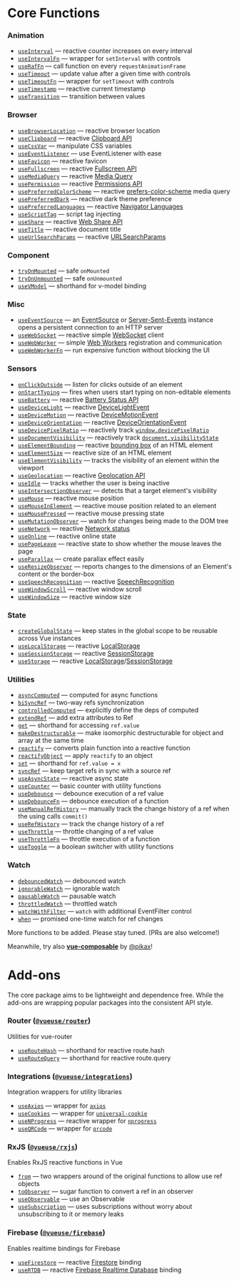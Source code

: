 
# Core Functions

<!--GENERATED LIST, DO NOT MODIFY MANUALLY-->
<!--FUNCTIONS_LIST_STARTS-->
### Animation
  - [`useInterval`](https://vueuse.js.org/shared/useInterval/) — reactive counter increases on every interval
  - [`useIntervalFn`](https://vueuse.js.org/shared/useIntervalFn/) — wrapper for `setInterval` with controls
  - [`useRafFn`](https://vueuse.js.org/core/useRafFn/) — call function on every `requestAnimationFrame`
  - [`useTimeout`](https://vueuse.js.org/shared/useTimeout/) — update value after a given time with controls
  - [`useTimeoutFn`](https://vueuse.js.org/shared/useTimeoutFn/) — wrapper for `setTimeout` with controls
  - [`useTimestamp`](https://vueuse.js.org/core/useTimestamp/) — reactive current timestamp
  - [`useTransition`](https://vueuse.js.org/core/useTransition/) — transition between values

### Browser
  - [`useBrowserLocation`](https://vueuse.js.org/core/useBrowserLocation/) — reactive browser location
  - [`useClipboard`](https://vueuse.js.org/core/useClipboard/) — reactive [Clipboard API](https://developer.mozilla.org/en-US/docs/Web/API/Clipboard_API)
  - [`useCssVar`](https://vueuse.js.org/core/useCssVar/) — manipulate CSS variables
  - [`useEventListener`](https://vueuse.js.org/core/useEventListener/) — use EventListener with ease
  - [`useFavicon`](https://vueuse.js.org/core/useFavicon/) — reactive favicon
  - [`useFullscreen`](https://vueuse.js.org/core/useFullscreen/) — reactive [Fullscreen API](https://developer.mozilla.org/en-US/docs/Web/API/Fullscreen_API)
  - [`useMediaQuery`](https://vueuse.js.org/core/useMediaQuery/) — reactive [Media Query]((https://developer.mozilla.org/en-US/docs/Web/CSS/Media_Queries/Testing_media_queries))
  - [`usePermission`](https://vueuse.js.org/core/usePermission/) — reactive [Permissions API](https://developer.mozilla.org/en-US/docs/Web/API/Permissions_API)
  - [`usePreferredColorScheme`](https://vueuse.js.org/core/usePreferredColorScheme/) — reactive [prefers-color-scheme](https://developer.mozilla.org/en-US/docs/Web/CSS/@media/prefers-color-scheme) media query
  - [`usePreferredDark`](https://vueuse.js.org/core/usePreferredDark/) — reactive dark theme preference
  - [`usePreferredLanguages`](https://vueuse.js.org/core/usePreferredLanguages/) — reactive [Navigator Languages](https://developer.mozilla.org/en-US/docs/Web/API/NavigatorLanguage/languages)
  - [`useScriptTag`](https://vueuse.js.org/core/useScriptTag/) — script tag injecting
  - [`useShare`](https://vueuse.js.org/core/useShare/) — reactive [Web Share API](https://developer.mozilla.org/en-US/docs/Web/API/Navigator/share)
  - [`useTitle`](https://vueuse.js.org/core/useTitle/) — reactive document title
  - [`useUrlSearchParams`](https://vueuse.js.org/core/useUrlSearchParams/) — reactive [URLSearchParams](https://developer.mozilla.org/en-US/docs/Web/API/URLSearchParams)

### Component
  - [`tryOnMounted`](https://vueuse.js.org/shared/tryOnMounted/) — safe `onMounted`
  - [`tryOnUnmounted`](https://vueuse.js.org/shared/tryOnUnmounted/) — safe `onUnmounted`
  - [`useVModel`](https://vueuse.js.org/core/useVModel/) — shorthand for v-model binding

### Misc
  - [`useEventSource`](https://vueuse.js.org/core/useEventSource/) — an [EventSource](https://developer.mozilla.org/en-US/docs/Web/API/EventSource) or [Server-Sent-Events](https://developer.mozilla.org/en-US/docs/Web/API/Server-sent_events) instance opens a persistent connection to an HTTP server
  - [`useWebSocket`](https://vueuse.js.org/core/useWebSocket/) — reactive simple [WebSocket](https://developer.mozilla.org/en-US/docs/Web/API/WebSocket/WebSocket) client
  - [`useWebWorker`](https://vueuse.js.org/core/useWebWorker/) — simple [Web Workers](https://developer.mozilla.org/en-US/docs/Web/API/Web_Workers_API/Using_web_workers) registration and communication
  - [`useWebWorkerFn`](https://vueuse.js.org/core/useWebWorkerFn/) — run expensive function without blocking the UI

### Sensors
  - [`onClickOutside`](https://vueuse.js.org/core/onClickOutside/) — listen for clicks outside of an element
  - [`onStartTyping`](https://vueuse.js.org/core/onStartTyping/) — fires when users start typing on non-editable elements
  - [`useBattery`](https://vueuse.js.org/core/useBattery/) — reactive [Battery Status API](https://developer.mozilla.org/en-US/docs/Web/API/Battery_Status_API)
  - [`useDeviceLight`](https://vueuse.js.org/core/useDeviceLight/) — reactive [DeviceLightEvent](https://developer.mozilla.org/en-US/docs/Web/API/DeviceLightEvent)
  - [`useDeviceMotion`](https://vueuse.js.org/core/useDeviceMotion/) — reactive [DeviceMotionEvent](https://developer.mozilla.org/en-US/docs/Web/API/DeviceMotionEvent)
  - [`useDeviceOrientation`](https://vueuse.js.org/core/useDeviceOrientation/) — reactive [DeviceOrientationEvent](https://developer.mozilla.org/en-US/docs/Web/API/DeviceOrientationEvent)
  - [`useDevicePixelRatio`](https://vueuse.js.org/core/useDevicePixelRatio/) — reactively track [`window.devicePixelRatio`](https://developer.mozilla.org/ru/docs/Web/API/Window/devicePixelRatio)
  - [`useDocumentVisibility`](https://vueuse.js.org/core/useDocumentVisibility/) — reactively track [`document.visibilityState`](https://developer.mozilla.org/en-US/docs/Web/API/Document/visibilityState)
  - [`useElementBounding`](https://vueuse.js.org/core/useElementBounding/) — reactive [bounding box](https://developer.mozilla.org/en-US/docs/Web/API/Element/getBoundingClientRect) of an HTML element
  - [`useElementSize`](https://vueuse.js.org/core/useElementSize/) — reactive size of an HTML element
  - [`useElementVisibility`](https://vueuse.js.org/core/useElementVisibility/) — tracks the visibility of an element within the viewport
  - [`useGeolocation`](https://vueuse.js.org/core/useGeolocation/) — reactive [Geolocation API](https://developer.mozilla.org/en-US/docs/Web/API/Geolocation_API)
  - [`useIdle`](https://vueuse.js.org/core/useIdle/) — tracks whether the user is being inactive
  - [`useIntersectionObserver`](https://vueuse.js.org/core/useIntersectionObserver/) — detects that a target element's visibility
  - [`useMouse`](https://vueuse.js.org/core/useMouse/) — reactive mouse position
  - [`useMouseInElement`](https://vueuse.js.org/core/useMouseInElement/) — reactive mouse position related to an element
  - [`useMousePressed`](https://vueuse.js.org/core/useMousePressed/) — reactive mouse pressing state
  - [`useMutationObserver`](https://vueuse.js.org/core/useMutationObserver/) — watch for changes being made to the DOM tree
  - [`useNetwork`](https://vueuse.js.org/core/useNetwork/) — reactive [Network status](https://developer.mozilla.org/en-US/docs/Web/API/Network_Information_API)
  - [`useOnline`](https://vueuse.js.org/core/useOnline/) — reactive online state
  - [`usePageLeave`](https://vueuse.js.org/core/usePageLeave/) — reactive state to show whether the mouse leaves the page
  - [`useParallax`](https://vueuse.js.org/core/useParallax/) — create parallax effect easily
  - [`useResizeObserver`](https://vueuse.js.org/core/useResizeObserver/) — reports changes to the dimensions of an Element's content or the border-box
  - [`useSpeechRecognition`](https://vueuse.js.org/core/useSpeechRecognition/) — reactive [SpeechRecognition](https://developer.mozilla.org/en-US/docs/Web/API/SpeechRecognition)
  - [`useWindowScroll`](https://vueuse.js.org/core/useWindowScroll/) — reactive window scroll
  - [`useWindowSize`](https://vueuse.js.org/core/useWindowSize/) — reactive window size

### State
  - [`createGlobalState`](https://vueuse.js.org/core/createGlobalState/) — keep states in the global scope to be reusable across Vue instances
  - [`useLocalStorage`](https://vueuse.js.org/core/useLocalStorage/) — reactive [LocalStorage](https://developer.mozilla.org/en-US/docs/Web/API/Window/localStorage)
  - [`useSessionStorage`](https://vueuse.js.org/core/useSessionStorage/) — reactive [SessionStorage](https://developer.mozilla.org/en-US/docs/Web/API/Window/sessionStorage)
  - [`useStorage`](https://vueuse.js.org/core/useStorage/) — reactive [LocalStorage](https://developer.mozilla.org/en-US/docs/Web/API/Window/localStorage)/[SessionStorage](https://developer.mozilla.org/en-US/docs/Web/API/Window/sessionStorage)

### Utilities
  - [`asyncComputed`](https://vueuse.js.org/core/asyncComputed/) — computed for async functions
  - [`biSyncRef`](https://vueuse.js.org/shared/biSyncRef/) — two-way refs synchronization
  - [`controlledComputed`](https://vueuse.js.org/shared/controlledComputed/) — explicitly define the deps of computed
  - [`extendRef`](https://vueuse.js.org/shared/extendRef/) — add extra attributes to Ref
  - [`get`](https://vueuse.js.org/shared/get/) — shorthand for accessing `ref.value`
  - [`makeDestructurable`](https://vueuse.js.org/shared/makeDestructurable/) — make isomorphic destructurable for object and array at the same time
  - [`reactify`](https://vueuse.js.org/shared/reactify/) — converts plain function into a reactive function
  - [`reactifyObject`](https://vueuse.js.org/shared/reactifyObject/) — apply `reactify` to an object
  - [`set`](https://vueuse.js.org/shared/set/) — shorthand for `ref.value = x`
  - [`syncRef`](https://vueuse.js.org/shared/syncRef/) — keep target refs in sync with a source ref
  - [`useAsyncState`](https://vueuse.js.org/core/useAsyncState/) — reactive async state
  - [`useCounter`](https://vueuse.js.org/shared/useCounter/) — basic counter with utility functions
  - [`useDebounce`](https://vueuse.js.org/shared/useDebounce/) — debounce execution of a ref value
  - [`useDebounceFn`](https://vueuse.js.org/shared/useDebounceFn/) — debounce execution of a function
  - [`useManualRefHistory`](https://vueuse.js.org/core/useManualRefHistory/) — manually track the change history of a ref when the using calls `commit()`
  - [`useRefHistory`](https://vueuse.js.org/core/useRefHistory/) — track the change history of a ref
  - [`useThrottle`](https://vueuse.js.org/shared/useThrottle/) — throttle changing of a ref value
  - [`useThrottleFn`](https://vueuse.js.org/shared/useThrottleFn/) — throttle execution of a function
  - [`useToggle`](https://vueuse.js.org/shared/useToggle/) — a boolean switcher with utility functions

### Watch
  - [`debouncedWatch`](https://vueuse.js.org/shared/debouncedWatch/) — debounced watch
  - [`ignorableWatch`](https://vueuse.js.org/shared/ignorableWatch/) — ignorable watch
  - [`pausableWatch`](https://vueuse.js.org/shared/pausableWatch/) — pausable watch
  - [`throttledWatch`](https://vueuse.js.org/shared/throttledWatch/) — throttled watch
  - [`watchWithFilter`](https://vueuse.js.org/shared/watchWithFilter/) — `watch` with additional EventFilter control
  - [`when`](https://vueuse.js.org/shared/when/) — promised one-time watch for ref changes


<!--FUNCTIONS_LIST_ENDS-->

More functions to be added. Please stay tuned. (PRs are also welcome!)

Meanwhile, try also [**vue-composable**](https://github.com/pikax/vue-composable) by [@pikax](https://github.com/pikax)!

# Add-ons

The core package aims to be lightweight and dependence free. While the add-ons are wrapping popular packages into the consistent API style.

<!--GENERATED LIST, DO NOT MODIFY MANUALLY-->
<!--ADDONS_LIST_STARTS-->

### Router ([`@vueuse/router`](https://vueuse.js.org/router/README.html))
Utilities for vue-router
  - [`useRouteHash`](https://vueuse.js.org/router/useRouteHash/) — shorthand for reactive route.hash
  - [`useRouteQuery`](https://vueuse.js.org/router/useRouteQuery/) — shorthand for reactive route.query



### Integrations ([`@vueuse/integrations`](https://vueuse.js.org/integrations/README.html))
Integration wrappers for utility libraries
  - [`useAxios`](https://vueuse.js.org/integrations/useAxios/) — wrapper for [`axios`](https://github.com/axios/axios)
  - [`useCookies`](https://vueuse.js.org/integrations/useCookies/) — wrapper for [`universal-cookie`](https://www.npmjs.com/package/universal-cookie)
  - [`useNProgress`](https://vueuse.js.org/integrations/useNProgress/) — reactive wrapper for [`nprogress`](https://github.com/rstacruz/nprogress)
  - [`useQRCode`](https://vueuse.js.org/integrations/useQRCode/) — wrapper for [`qrcode`](https://github.com/soldair/node-qrcode)



### RxJS ([`@vueuse/rxjs`](https://vueuse.js.org/rxjs/README.html))
Enables RxJS reactive functions in Vue
  - [`from`](https://vueuse.js.org/rxjs/from/) — two wrappers around of the original functions to allow use ref objects
  - [`toObserver`](https://vueuse.js.org/rxjs/toObserver/) — sugar function to convert a ref in an observer
  - [`useObservable`](https://vueuse.js.org/rxjs/useObservable/) — use an Observable
  - [`useSubscription`](https://vueuse.js.org/rxjs/useSubscription/) — uses subscriptions without worry about unsubscribing to it or memory leaks



### Firebase ([`@vueuse/firebase`](https://vueuse.js.org/firebase/README.html))
Enables realtime bindings for Firebase
  - [`useFirestore`](https://vueuse.js.org/firebase/useFirestore/) — reactive [Firestore](https://firebase.google.com/docs/firestore) binding
  - [`useRTDB`](https://vueuse.js.org/firebase/useRTDB/) — reactive [Firebase Realtime Database](https://firebase.google.com/docs/database) binding


<!--ADDONS_LIST_ENDS-->

